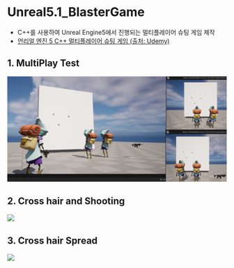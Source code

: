 # Unreal5.1_BlasterGame

* C++를 사용하여 Unreal Engine5에서 진행되는 멀티플레이어 슈팅 게임 제작
* [언리얼 엔진 5 C++ 멀티플레이어 슈팅 게임 (출처: Udemy)](https://www.udemy.com/course/unreal-engine-5-cpp-multiplayer-shooter/?couponCode=LEADERSALE24A)


## 1. MultiPlay Test

![](Planning/MultiPlayTest_1.png)


## 2. Cross hair and Shooting

![](Planning/Animation.gif)

## 3. Cross hair Spread

![](Planning/Animation1.gif)
